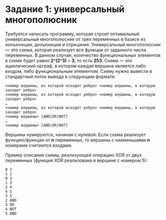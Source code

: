 # Задание 1: универсальный многополюсник

Требуется написать программу, которая строит оптимальный универсальный многополюсник от трёх переменных в базисе из конъюнкции, 
дизъюнкции и отрицания. Универсальный многополюсник — это схема, которая реализует все функции от заданного числа переменных.
В данном случае, количество функциональных элементов в схеме будет равно **2^(2^3) − 3**, то есть **253**.
Схема — это ациклический орграф, в котором каждая вершина является либо входом, либо функциональным элементом.
Схему нужно вывести в стандартный поток вывода в следующем формате:

```
<номер вершины, из которой исходит ребро> <номер вершины, в которую заходит ребро>
<номер вершины, из которой исходит ребро> <номер вершины, в которую заходит ребро>
…
<номер вершины, из которой исходит ребро> <номер вершины, в которую заходит ребро>
<номер вершины> [AND|OR|NOT]
…
<номер вершины> [AND|OR|NOT]
```

Вершины нумеруются, начиная с нулевой. Если схема реализует функцию/функции от **n** переменных, 
то вершины с наименьшими **n** номерами считаются входами.

Пример описания схемы, реализующей операцию XOR от двух переменных (функция XOR реализована в вершине с номером 5):

```
0 2
1 2
0 3
1 3
2 4
4 5
3 5
2 AND
3 OR
4 NOT
5 AND
```
